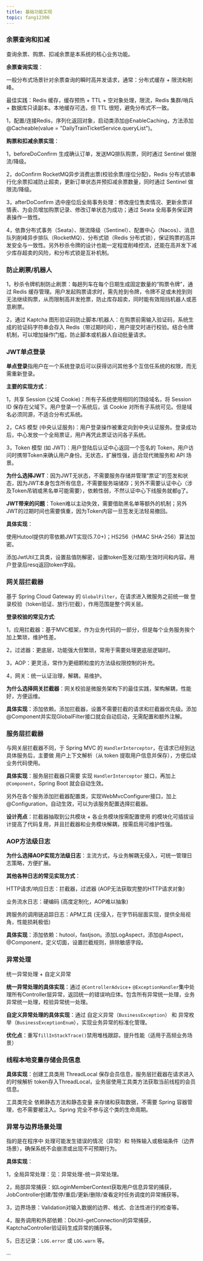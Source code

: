 ```yaml
---
title: 基础功能实现
topic: fang12306
---
```


### 余票查询和扣减

查询余票、购票、扣减余票是本系统的核心业务功能。

**余票查询实现**：

一般分布式场景针对余票查询的瞬时高并发请求，通常：分布式缓存 + 限流和削峰。

最佳实践：Redis 缓存，缓存预热 + TTL + 空对象处理，限流，Redis 集群/哨兵 + 数据库只读副本。本地缓存可选，但 TTL 很短，避免分布式不一致。

1，配置/连接Redis，序列化返回对象，启动类添加@EnableCaching，方法添加@Cacheable(value = "DailyTrainTicketService.queryList")。



**购票和扣减余票实现**：

1，beforeDoConfirm 生成确认订单，发送MQ排队购票，同时通过 Sentinel 做限流/降级。

2，doConfirm RocketMQ异步消费出票(校验余票/座位分配)，Redis 分布式锁串行化余票扣减防止超卖，更新订单状态并预扣减余票数量，同时通过 Sentinel 做限流/降级。

3，afterDoConfirm 选中座位后全局事务处理：修改座位售卖情况、更新余票详情表、为会员增加购票记录、修改订单状态为成功；通过 Seata 全局事务保证跨表操作一致性。

4，依靠分布式事务（Seata）、限流降级（Sentinel）、配置中心（Nacos）、消息队列削峰异步排队（RocketMQ）、分布式锁（Redis 分布式锁），保证购票的高并发安全与一致性。另外秒杀令牌的设计也能一定程度削峰控流，还能在高并发下减少库存超卖的风险，和分布式锁是互补机制。

### 防止刷票/机器人

1，秒杀令牌机制防止刷票：每趟列车在每个日期生成固定数量的“购票令牌”，通过 Redis 缓存管理。用户发起购票请求时，需先抢到令牌，令牌不足或未抢到则无法继续购票，从而限制高并发抢票，防止库存超卖，同时能有效阻挡机器人或恶意刷票。

2，通过 Kaptcha 图形验证码防止脚本/机器人：在购票前需输入验证码，系统生成的验证码字符串会存入 Redis（带过期时间），用户提交时进行校验。结合令牌机制，可以增加操作门槛，防止脚本或机器人自动批量请求。

### JWT单点登录

**单点登录**指用户在一个系统登录后可以获得访问其他多个互信任系统的权限，而无需重新登录。

**主要的实现方式**：

1，共享 Session (父域 Cookie)：所有子系统使用相同的顶级域名，将 Session ID 保存在父域下。用户登录一个系统后，该 Cookie 对所有子系统可见。但是域名必须同源，不适合分布式系统。

2，CAS 模型 (中央认证服务)：用户登录操作被重定向到中央认证服务。登录成功后，中心发放一个全局票证，用户再凭此票证访问各子系统。

3，Token 模型 (如 JWT)：用户登陆后认证中心返回一个签名的 Token，用户访问时携带Token来确认用户身份。无状态，扩展性强，适合现代微服务和 API 场景。

**为什么选择JWT**：因为JWT无状态，不需要服务存储并管理“票证”的签发和状态，因为JWT本身包含所有信息，不需要服务端储存；另外不需要认证中心（涉及Token吊销或黑名单可能需要），依赖性弱，不然认证中心下线服务就都g了。

**JWT带来的问题**：Token难以主动失效，需要借助黑名单等额外的机制；另外JWT的过期时间也需要慎重，因为Token内容一旦签发无法轻易撤回。

**具体实现**：

使用Hutool提供的零依赖JWT实现(5.7.0+)；HS256（HMAC SHA-256）算法加密。

添加JwtUtil工具类，设置盐值防解密，设置token签发/过期/生效时间和内容。用户登录后resq返回token字段。

### 网关层拦截器

基于 Spring Cloud Gateway 的 `GlobalFilter`，在请求进入微服务之前统一做 登录校验（token验证、放行/拦截），作用范围是整个网关层。

**登录校验的常见方式**:

1，应用拦截器：基于MVC框架，作为业务代码的一部分，但是每个业务服务挨个加上繁琐，维护性差。

2，过滤器：更底层，功能强大但繁琐，常用于需要处理更底层逻辑时。

3，AOP：更灵活，常作为更细颗粒度的方法级权限控制的补充。

4，网关：统一认证治理，解耦，易维护。

**为什么选择网关拦截器**：网关校验是微服务架构下的最佳实践，架构解耦，性能好，方便运维。

**具体实现**：添加依赖。添加拦截器，设置不需要拦截的请求和拦截器优先级。添加@Component并实现GlobalFilter接口就会自动启动，无需配置和额外注解。

### 服务层拦截器

与网关层拦截器不同，于 Spring MVC 的 `HandlerInterceptor`，在请求已经到达具体服务后，主要做 用户上下文解析（从 token 提取用户信息并保存），方便后续业务代码使用。

**具体实现**：服务层拦截器只需要 实现 `HandlerInterceptor` 接口，再加上 `@Component`，Spring Boot 就会自动生效。

另外在各个服务添加拦截器配置类，实现WebMvcConfigurer接口，加上@Configuration，自动生效，可以为该服务配置选择拦截器。

**设计亮点**：拦截器抽取到公共模块 + 各业务模块按需配置使用 的模块化可插拔设计提高了代码复用，并且拦截器和业务模块解耦，按需启用可维护性强。

### AOP方法级日志

**为什么选择AOP实现方法级日志**：主流方式，与业务解耦无侵入，可统一管理日志策略，方便扩展。

**其他各种日志的常见实现方式**：

HTTP请求/响应日志：拦截器，过滤器 (AOP无法获取完整的HTTP请求对象)

业务流水日志：硬编码 (高度定制化，AOP难以抽象)

跨服务的调用链追踪日志：APM工具 (无侵入，在字节码层面实现，提供全局视角，性能损耗极低)

**具体实现**：添加依赖：hutool，fastjson。添加LogAspect，添加@Aspect，@Component，定义切面，设置拦截规则，排除敏感字段。

### 异常处理

统一异常处理 + 自定义异常

**统一异常处理的具体实现**：通过 `@ControllerAdvice`+ `@ExceptionHandler`集中处理所有Controller层异常，返回统一的错误响应体。包含所有异常统一处理，业务异常统一处理，校验异常统一处理。

**自定义异常处理的具体实现**：通过 自定义异常（`BusinessException`） 和 异常枚举（`BusinessExceptionEnum`），实现业务异常的标准化管理。

**优化点**：重写`fillInStackTrace()`禁用堆栈跟踪，提升性能（适用于高频业务场景）

### 线程本地变量存储会员信息

**具体实现**：创建工具类用 ThreadLocal 保存会员信息，服务层拦截器在请求进入的时候解析 token存入ThreadLocal，业务层使用工具类方法获取当前线程的会员信息。

工具类完全 依赖静态方法和静态变量 来存储和获取数据，不需要 Spring 容器管理，也不需要被注入。Spring 完全不参与这个类的生命周期。

### 异常与边界场景处理

指的是在程序中 处理可能发生错误的情况（异常）和 特殊输入或极端条件（边界场景），确保系统不会崩溃或出现不可预期行为。

**具体实现**：

1，全局异常处理：见：异常处理-统一异常处理。

2，局部异常捕获：如LoginMemberContext获取用户信息异常的捕获，JobController创建/暂停/重启/更新/删除/查看定时任务调度的异常捕获等。

3，边界场景：Validation对输入数据的边界、格式、合法性进行的检查等。

4，服务调用和外部依赖：DbUtil-getConnection的异常捕获，KaptchaController验证码生成异常的捕获等。

5，日志记录：`LOG.error` 或 `LOG.warn` 等。

...





























